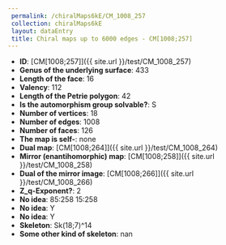 ```yaml
--- 
 permalink: /chiralMaps6kE/CM_1008_257 
 collection: chiralMaps6kE
 layout: dataEntry
 title: Chiral maps up to 6000 edges - CM[1008;257]
---
```


- **ID**: [CM[1008;257]]({{ site.url }}/test/CM_1008_257)
- **Genus of the underlying surface**: 433
- **Length of the face**: 16
- **Valency**: 112
- **Length of the Petrie polygon**: 42
- **Is the automorphism group solvable?**: S
- **Number of vertices**: 18
- **Number of edges**: 1008
- **Number of faces**: 126
- **The map is self-**: none
- **Dual map**: [CM[1008;264]]({{ site.url }}/test/CM_1008_264)
- **Mirror (enantihomorphic) map**: [CM[1008;258]]({{ site.url }}/test/CM_1008_258)
- **Dual of the mirror image**: [CM[1008;266]]({{ site.url }}/test/CM_1008_266)
- **Z_q-Exponent?**: 2
- **No idea**:  85:258 15:258
- **No idea**: Y
- **No idea**: Y
- **Skeleton**: Sk(18;7)^14
- **Some other kind of skeleton**: nan
